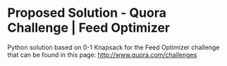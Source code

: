Proposed Solution - Quora Challenge | Feed Optimizer
===
Python solution based on 0-1 Knapsack for the Feed Optimizer challenge that can be found in this page: http://www.quora.com/challenges

